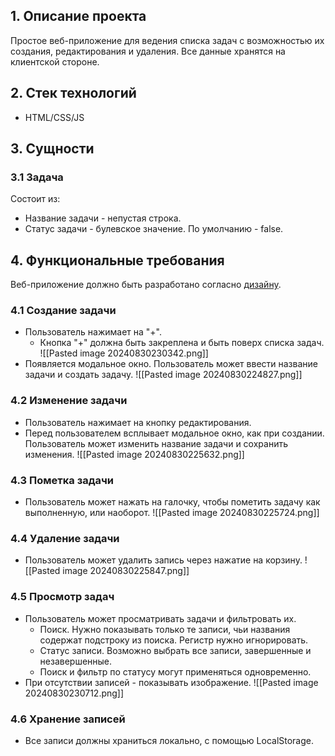 ## 1. Описание проекта
Простое веб-приложение для ведения списка задач с возможностью их создания, редактирования и удаления. Все данные хранятся на клиентской стороне.
## 2. Стек технологий
- HTML/CSS/JS
## 3. Сущности


### 3.1 Задача
Состоит из:
* Название задачи - непустая строка.
* Статус задачи - булевское значение. По умолчанию - false.

## 4. Функциональные требования
Веб-приложение должно быть разработано согласно [дизайну](https://www.figma.com/design/V1PVVoW62zy5MNwTxWCE3i/%D0%92%D0%B5%D0%B1-%D0%BF%D1%80%D0%B8%D0%BB%D0%BE%D0%B6%D0%B5%D0%BD%D0%B8%D0%B5-%22Todo-App%22?node-id=0-1&t=uckpD1TdgRBdIxAo-1).

### 4.1 Создание задачи
* Пользователь нажимает на "+".
	* Кнопка "+" должна быть закреплена и быть поверх списка задач.
![[Pasted image 20240830230342.png]]
* Появляется модальное окно. Пользователь может ввести название задачи и создать задачу.
![[Pasted image 20240830224827.png]]
### 4.2 Изменение задачи
* Пользователь нажимает на кнопку редактирования.
* Перед пользователем всплывает модальное окно, как при создании. Пользователь может изменить название задачи и сохранить изменения.
![[Pasted image 20240830225632.png]]
### 4.3 Пометка задачи
* Пользователь может нажать на галочку, чтобы пометить задачу как выполненную, или наоборот.
![[Pasted image 20240830225724.png]]
### 4.4 Удаление задачи
* Пользователь может удалить запись через нажатие на корзину.
![[Pasted image 20240830225847.png]]
### 4.5 Просмотр задач
* Пользователь может просматривать задачи и фильтровать их.
	* Поиск. Нужно показывать только те записи, чьи названия содержат подстроку из поиска. Регистр нужно игнорировать.
	* Статус записи. Возможно выбрать все записи, завершенные и незавершенные.
	* Поиск и фильтр по статусу могут применяться одновременно.
* При отсутствии записей - показывать изображение.
![[Pasted image 20240830230712.png]]
### 4.6 Хранение записей
* Все записи должны храниться локально, с помощью LocalStorage.